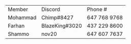 <table>
  <tr>
   <td>Member
   </td>
   <td>Discord
   </td>
   <td>Phone #
   </td>
  </tr>
  <tr>
   <td>Mohammad
   </td>
   <td>Chimp#8427
   </td>
   <td>647 768 9768
   </td>
  </tr>
  <tr>
   <td>Farhan
   </td>
   <td>BlazeKing#3020
   </td>
   <td>437 229 8600
   </td>
  </tr>
  <tr>
   <td>Shammo
   </td>
   <td>nov20
   </td>
   <td>647 607 7637
   </td>
  </tr>
</table>

